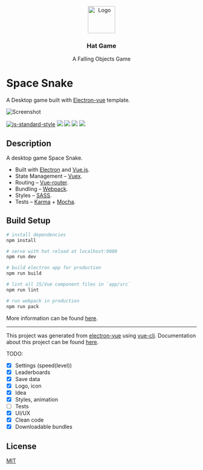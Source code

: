 <p align="center">
  <a href="https://example.com/">
    <img src="https://via.placeholder.com/72" alt="Logo" width=72 height=72>
  </a>

  <h3 align="center">Hat Game</h3>

  <p align="center">
    A Falling Objects Game
  </p>
</p>


# Space Snake

A Desktop game built with [Electron-vue](https://github.com/SimulatedGREG/electron-vue) template.

![Screenshot](/Screenshot.png?raw=true "Screenshot")

[![js-standard-style](https://img.shields.io/badge/code%20style-standard-brightgreen.svg)]()
[![](https://img.shields.io/badge/tests-not%20tested-red.svg)]()
[![](https://img.shields.io/badge/platform-Android%20%7C%20Simulator-blue.svg)]()
[![](https://img.shields.io/badge/download-releases-brightgreen.svg)](https://github.com/ilyagru/Space-Snake/releases)
[![](https://img.shields.io/badge/unity-2D-brightgreen.svg)]()

## Description

A desktop game Space Snake.
- Built with [Electron](https://electron.atom.io/) and [Vue.js](https://vuejs.org/).
- State Management – [Vuex](https://github.com/vuejs/vuex).
- Routing – [Vue-router](https://github.com/vuejs/vue-router).
- Bundling – [Webpack](https://webpack.github.io/).
- Styles – [SASS](http://sass-lang.com/).
- Tests – [Karma](https://karma-runner.github.io/1.0/index.html) + [Mocha](https://mochajs.org/).


## Build Setup

``` bash
# install dependencies
npm install

# serve with hot reload at localhost:9080
npm run dev

# build electron app for production
npm run build

# lint all JS/Vue component files in `app/src`
npm run lint

# run webpack in production
npm run pack
```
More information can be found [here](https://simulatedgreg.gitbooks.io/electron-vue/content/docs/npm_scripts.html).

---

This project was generated from [electron-vue](https://github.com/SimulatedGREG/electron-vue) using [vue-cli](https://github.com/vuejs/vue-cli). Documentation about this project can be found [here](https://simulatedgreg.gitbooks.io/electron-vue/content/index.html).


TODO:

- [x] Settings (speed(level))
- [x] Leaderboards
- [x] Save data
- [x] Logo, icon
- [x] Idea
- [x] Styles, animation
- [ ] Tests
- [x] UI/UX
- [x] Clean code
- [x] Downloadable bundles

## License

[MIT](https://github.com/ilyagru/Space-Snake/blob/master/LICENSE)